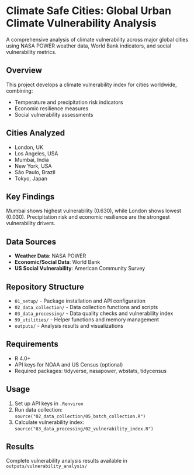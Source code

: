 # Climate Safe Cities: Global Urban Climate Vulnerability Analysis

A comprehensive analysis of climate vulnerability across major global cities using NASA POWER weather data, World Bank indicators, and social vulnerability metrics.

## Overview
This project develops a climate vulnerability index for cities worldwide, combining:
- Temperature and precipitation risk indicators
- Economic resilience measures  
- Social vulnerability assessments

## Cities Analyzed
- London, UK
- Los Angeles, USA
- Mumbai, India
- New York, USA
- São Paulo, Brazil
- Tokyo, Japan

## Key Findings
Mumbai shows highest vulnerability (0.630), while London shows lowest (0.030). Precipitation risk and economic resilience are the strongest vulnerability drivers.

## Data Sources
- **Weather Data**: NASA POWER
- **Economic/Social Data**: World Bank
- **US Social Vulnerability**: American Community Survey

## Repository Structure
- `01_setup/` - Package installation and API configuration
- `02_data_collection/` - Data collection functions and scripts
- `03_data_processing/` - Data quality checks and vulnerability index
- `99_utilities/` - Helper functions and memory management
- `outputs/` - Analysis results and visualizations

## Requirements
- R 4.0+
- API keys for NOAA and US Census (optional)
- Required packages: tidyverse, nasapower, wbstats, tidycensus

## Usage
1. Set up API keys in `.Renviron`
2. Run data collection: `source("02_data_collection/05_batch_collection.R")`
3. Calculate vulnerability index: `source("03_data_processing/02_vulnerability_index.R")`

## Results
Complete vulnerability analysis results available in `outputs/vulnerability_analysis/`